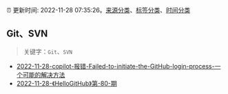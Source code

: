 :alarm_clock: 更新时间: 2022-11-28 07:35:26。[来源分类](../README.md)、[标签分类](../TAGS.md)、[时间分类](../TIMELINE.md)

## Git、SVN


> 关键字：`Git`、`SVN`



- [2022-11-28-copilot-报错-Failed-to-initiate-the-GitHub-login-process-一个可能的解决方法](https://www.v2ex.com/t/898487) 
- [2022-11-28-《HelloGitHub》第-80-期](https://toutiao.io/k/hr64x46) 
